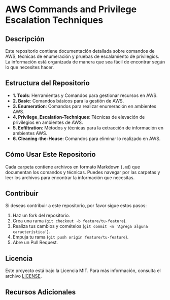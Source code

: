 # AWS Commands and Privilege Escalation Techniques

## Descripción
Este repositorio contiene documentación detallada sobre comandos de AWS, técnicas de enumeración y pruebas de escalamiento de privilegios. La información está organizada de manera que sea fácil de encontrar según lo que necesites hacer.

## Estructura del Repositorio
- **1. Tools**: Herramientas y Comandos para gestionar recursos en AWS.
- **2. Basic**: Comandos básicos para la gestión de AWS.
- **3. Enumeration**: Comandos para realizar enumeración en ambientes AWS.
- **4. Privilege_Escalation-Techniques**: Técnicas de elevación de privilegios en ambientes de AWS.
- **5. Exfiltration**: Métodos y técnicas para la extracción de información en ambientes AWS.
- **6. Cleaning-the-House**: Comandos para eliminar lo realizado en AWS.

## Cómo Usar Este Repositorio
Cada carpeta contiene archivos en formato Markdown (`.md`) que documentan los comandos y técnicas. Puedes navegar por las carpetas y leer los archivos para encontrar la información que necesitas.

## Contribuir
Si deseas contribuir a este repositorio, por favor sigue estos pasos:
1. Haz un fork del repositorio.
2. Crea una rama (`git checkout -b feature/tu-feature`).
3. Realiza tus cambios y comételos (`git commit -m 'Agrega alguna característica'`).
4. Empuja tu rama (`git push origin feature/tu-feature`).
5. Abre un Pull Request.

## Licencia
Este proyecto está bajo la Licencia MIT. Para más información, consulta el archivo [LICENSE](LICENSE).

## Recursos Adicionales
